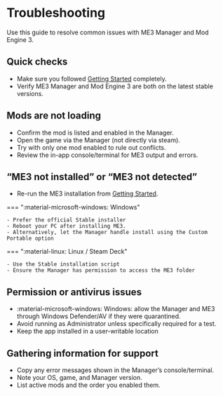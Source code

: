 # Troubleshooting

Use this guide to resolve common issues with ME3 Manager and Mod Engine 3.

## Quick checks

- Make sure you followed [Getting Started](getting-started.md) completely.
- Verify ME3 Manager and Mod Engine 3 are both on the latest stable versions.

## Mods are not loading

- Confirm the mod is listed and enabled in the Manager.
- Open the game via the Manager (not directly via steam).
- Try with only one mod enabled to rule out conflicts.
- Review the in-app console/terminal for ME3 output and errors.

## “ME3 not installed” or “ME3 not detected”

- Re-run the ME3 installation from [Getting Started](getting-started.md).

=== ":material-microsoft-windows: Windows"

    - Prefer the official Stable installer
    - Reboot your PC after installing ME3.
    - Alternatively, let the Manager handle install using the Custom Portable option

=== ":material-linux: Linux / Steam Deck"

    - Use the Stable installation script
    - Ensure the Manager has permission to access the ME3 folder

## Permission or antivirus issues

- :material-microsoft-windows: Windows: allow the Manager and ME3 through Windows Defender/AV if they were quarantined.
- Avoid running as Administrator unless specifically required for a test.
- Keep the app installed in a user-writable location

## Gathering information for support

- Copy any error messages shown in the Manager’s console/terminal.
- Note your OS, game, and Manager version.
- List active mods and the order you enabled them.
